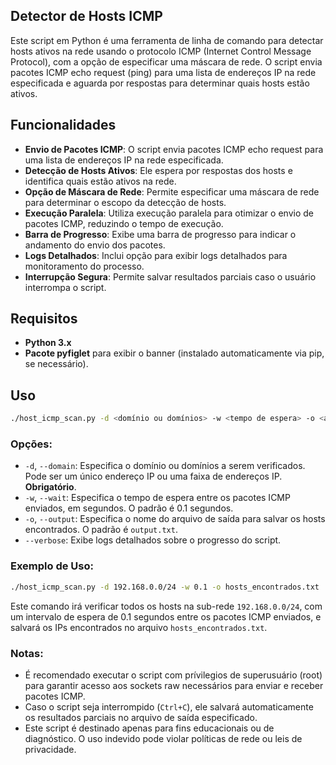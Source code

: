 ## Detector de Hosts ICMP

Este script em Python é uma ferramenta de linha de comando para detectar hosts ativos na rede usando o protocolo ICMP (Internet Control Message Protocol), com a opção de especificar uma máscara de rede. O script envia pacotes ICMP echo request (ping) para uma lista de endereços IP na rede especificada e aguarda por respostas para determinar quais hosts estão ativos.

## Funcionalidades

- **Envio de Pacotes ICMP**: O script envia pacotes ICMP echo request para uma lista de endereços IP na rede especificada.
- **Detecção de Hosts Ativos**: Ele espera por respostas dos hosts e identifica quais estão ativos na rede.
- **Opção de Máscara de Rede**: Permite especificar uma máscara de rede para determinar o escopo da detecção de hosts.
- **Execução Paralela**: Utiliza execução paralela para otimizar o envio de pacotes ICMP, reduzindo o tempo de execução.
- **Barra de Progresso**: Exibe uma barra de progresso para indicar o andamento do envio dos pacotes.
- **Logs Detalhados**: Inclui opção para exibir logs detalhados para monitoramento do processo.
- **Interrupção Segura**: Permite salvar resultados parciais caso o usuário interrompa o script.

## Requisitos

- **Python 3.x**
- **Pacote pyfiglet** para exibir o banner (instalado automaticamente via pip, se necessário).

## Uso

```bash
./host_icmp_scan.py -d <domínio ou domínios> -w <tempo de espera> -o <arquivo de saída> [--verbose]
```

### Opções:

- `-d`, `--domain`: Especifica o domínio ou domínios a serem verificados. Pode ser um único endereço IP ou uma faixa de endereços IP. **Obrigatório**.
- `-w`, `--wait`: Especifica o tempo de espera entre os pacotes ICMP enviados, em segundos. O padrão é 0.1 segundos.
- `-o`, `--output`: Especifica o nome do arquivo de saída para salvar os hosts encontrados. O padrão é `output.txt`.
- `--verbose`: Exibe logs detalhados sobre o progresso do script.

### Exemplo de Uso:

```bash
./host_icmp_scan.py -d 192.168.0.0/24 -w 0.1 -o hosts_encontrados.txt
```

Este comando irá verificar todos os hosts na sub-rede `192.168.0.0/24`, com um intervalo de espera de 0.1 segundos entre os pacotes ICMP enviados, e salvará os IPs encontrados no arquivo `hosts_encontrados.txt`.

### Notas:

- É recomendado executar o script com prívilegios de superusuário (root) para garantir acesso aos sockets raw necessários para enviar e receber pacotes ICMP.
- Caso o script seja interrompido (`Ctrl+C`), ele salvará automaticamente os resultados parciais no arquivo de saída especificado.
- Este script é destinado apenas para fins educacionais ou de diagnóstico. O uso indevido pode violar políticas de rede ou leis de privacidade.

